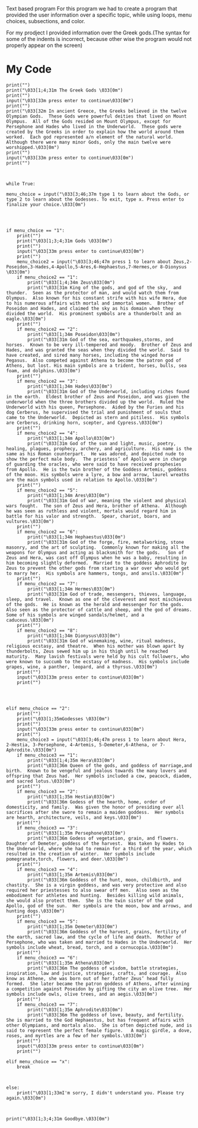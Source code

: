 Text based program
For this program we had to create a program that provided the user information over a specific topic, while using loops, menu choices, subsections, and color.

For my prodject I provided information over the Greek gods.(The syntax for some of the indents is incorrect, because other wise the program would not properly appear on the screen)
# My Code

    print("")
    print("\033[1;4;31m The Greek Gods \033[0m")
    print("")
    input("\033[33m press enter to continue\033[0m")
    print("")
    print("\033[32m In ancient Greece, the Greeks believed in the twelve Olympian Gods.  These Gods were powerful deities that lived on Mount Olympus.  All of the Gods resided on Mount Olympus, except for Persephone and Hades who lived in the Underworld.  These gods were created by the Greeks in order to explain how the world around them worked.  Each god represented a/n element of the natural world.  Although there were many minor Gods, only the main twelve were worshipped.\033[0m")
    print("")
    input("\033[33m press enter to continue\033[0m")
    print("")



    while True:

    menu_choice = input("\033[3;46;37m type 1 to learn about the Gods, or type 2 to learn about the Godesses. To exit, type x. Press enter to finalize your choice.\033[0m")



    
    if menu_choice == "1":
        print("")
        print("\033[1;3;4;31m Gods \033[0m")
        print("")
        input("\033[33m press enter to continue\033[0m")
        print("")
        menu_choice2 = input("\033[3;46;47m press 1 to learn about Zeus,2-Poseidon,3-Hades,4-Apollo,5-Ares,6-Hephaestus,7-Hermes,or 8-Dionysus \033[0m")
        if menu_choice2 == "1":  
            print("\033[1;4;34m Zeus\033[0m") 
            print("\033[31m King of the gods, and god of the sky,  and thunder.  Seen as the protector of man, and would watch them from Olympus.  Also known for his constant strife with his wife Hera, due to his numerous affairs with mortal and immortal women.  Brother of Poseidon and Hades, and claimed the sky as his domain when they divided the world.  His prominent symbols are a thunderbolt and an eagle.\033[0m")
        print("")
        if menu_choice2 == "2":
            print("\033[1;34m Poseidon\033[0m")
            print("\033[31m God of the sea, earthquakes,storms, and horses.  Known to be very ill-tempered and moody.  Brother of Zeus and Hades, and was granted the seas when they divided the world.  Said to have created, and sired many horses, including the winged horse Pegasus.  Also competed against Athena to become the patron god of Athens, but lost. His main symbols are a trident, horses, bulls, sea foam, and dolphins.\033[0m")
        print("")
        if menu_choice2 == "3":
            print("\033[1;34m Hades\033[0m")
            print("\033[31m God of the Underworld, including riches found in the earth.  Eldest brother of Zeus and Poseidon, and was given the underworld when the three brothers divided up the world.  Ruled the Underworld with his queen, Persephone.  Aided by the Furies and his dog Cerberus, he supervised the trial and punishment of souls that came to the Underworld.  Depicted as stern and pitiless.  His symbols are Cerberus, drinking horn, scepter, and Cypress.\033[0m")
        print("")
        if menu_choice2 == "4":
            print("\033[1;34m Apollo\033[0m")
            print("\033[31m God of the sun and light, music, poetry, healing, plagues, prophecy, archery, and agriculture.  His name is the same as his Roman counterpart.  He was adored, and depicted nude to show the perfect male body.  The priestess’ of Apollo were in charge of guarding the oracles, who were said to have received prophesies from Apollo.  He is the twin brother of the Goddess Artemis, goddess of the moon. His symbols were a lyre, a bow and arrow, laurel wreaths are the main symbols used in relation to Apollo.\033[0m")
        print("")
        if menu_choice2 == "5":
            print("\033[1;34m Ares\033[0m")
            print("\033[31m God of war, meaning the violent and physical wars fought.  The son of Zeus and Hera, brother of Athena.  Although he was seen as ruthless and violent, mortals would regard him in battle for his valor and strength.  Spear, chariot, boars, and vultures.\033[0m")
        print("")
        if menu_choice2 == "6":
            print("\033[1;34m Hephaestus\033[0m")
            print("\033[31m God of the forge, fire, metalworking, stone masonry, and the art of sculpting.  Commonly known for making all the weapons for Olympus and acting as blacksmith for the gods.   Son of Zeus and Hera, was cast off Olympus when he was a baby, resulting in him becoming slightly deformed.  Married to the goddess Aphrodite by Zeus to prevent the other gods from starting a war over who would get to marry her.  His symbols are hammers, tongs, and anvils.\033[0m")
        print("")
        if menu_choice2 == "7":
            print("\033[1;34m Hermes\033[0m")
            print("\033[31m God of trade, messengers, thieves, language, sleep, and travel.  Known as one of the cleverest and most mischievous of the gods.  He is known as the herald and messenger for the gods.  Also seen as the protector of cattle and sheep, and the god of dreams. Some of his symbols are winged sandals/helmet, and a caduceus.\033[0m")
        print("")
        if menu_choice2 == "8":
            print("\033[1;34m Dionysus\033[0m")
            print("\033[31m God of winemaking, wine, ritual madness, religious ecstasy, and theatre.  When his mother was blown apart by thunderbolts, Zeus sewed him up in his thigh until he reached maturity.  Many lavish festivals were held by his cult followers, who were known to succumb to the ecstasy of madness.  His symbols include grapes, wine, a panther, leopard, and a thyrsus.\033[0m")
        print("")
        input("\033[33m press enter to continue\033[0m")
        print("")




    elif menu_choice == "2":
        print("")
        print("\033[1;35mGodesses \033[0m")
        print("")
        input("\033[33m press enter to continue\033[0m")
        print("")
        menu_choice3 = input("\033[3;46;47m press 1 to learn about Hera, 2-Hestia, 3-Persephone, 4-Artemis, 5-Demeter,6-Athena, or 7-Aphrodite.\033[0m")
        if menu_choice3 == "1":
            print("\033[1;4;35m Hera\033[0m")
            print("\033[36m Queen of the gods, and goddess of marriage,and birth.  Known to be vengeful and jealous towards the many lovers and offspring that Zeus had.  Her symbols included a cow, peacock, diadem, and sacred lotus.\033[0m")
        print("")
        if menu_choice3 == "2":
            print("\033[1;35m Hestia\033[0m")
            print("\033[36m Godess of the hearth, home, order of domesticity, and family.  Was given the honor of presiding over all sacrifices after she swore to remain a maiden goddess.  Her symbols are hearth, architecture, veils, and keys.\033[0m") 
        print("")
        if menu_choice3 == "3":
            print("\033[1;35m Persephone\033[0m")
            print("\033[36m Godess of vegetation, grain, and flowers.  Daughter of Demeter, goddess of the harvest.  Was taken by Hades to the Underworld, where she had to remain for a third of the year, which resulted in the creation of winter.  Her symbols include pomegranate,torch, flowers, and deer.\033[0m")
        print("")
        if menu_choice3 == "4":
            print("\033[1;35m Artemis\033[0m")
            print("\033[36m Goddess of the hunt, moon, childbirth, and chastity.  She is a virgin goddess, and was very protective and also required her priestesses to also swear off men.  Also seen as the embodiment for athletes and hunting.  Besides killing wild animals, she would also protect them.  She is the twin sister of the god Apollo, god of the sun.  Her symbols are the moon, bow and arrows, and hunting dogs.\033[0m")
        print("")
        if menu_choice3 == "5":
            print("\033[1;35m Demeter\033[0m")
            print("\033[36m Goddess of the harvest, grains, fertility of the earth, sacred law, and the cycle of life and death.  Mother of Persephone, who was taken and married to Hades in the Underworld.  Her symbols include wheat, bread, torch, and a cornucopia.\033[0m")
        print("")
        if menu_choice3 == "6":
            print("\033[1;35m Athena\033[0m")
            print("\033[36m The goddess of wisdom, battle strategies, inspiration, law and justice, strategies, crafts, and courage.  Also know as Athene, she was born out of her father Zeus’ head fully formed.  She later became the patron goddess of Athens, after winning a competition against Poseidon by gifting the city an olive tree.  Her symbols include owls, olive trees, and an aegis.\033[0m")
        print("")
        if menu_choice3 == "7":
            print("\033[1;35m Aphrodite\033[0m")
            print("\033[36m The goddess of love, beauty, and fertility.  She is married to the God Hephaestus, but has frequent affairs with other Olympians, and mortals also.  She is often depicted nude, and is said to represent the perfect female figure.   A magic girdle, a dove, roses, and myrtles are a few of her symbols.\033[0m")
        print("")
        input("\033[33m press enter to continue\033[0m")
        print("") 

    elif menu_choice == "x":
        break



    else:
        print("\033[1;33mI'm sorry, I didn't understand you. Please try again.\033[0m")



    print("\033[1;3;4;31m Goodbye.\033[0m")
